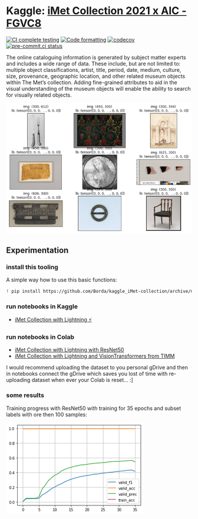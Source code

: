 # Kaggle: [iMet Collection 2021 x AIC - FGVC8](https://www.kaggle.com/c/imet-2021-fgvc8)

[![CI complete testing](https://github.com/Borda/kaggle_imet-collection/actions/workflows/ci_testing.yml/badge.svg?branch=main&event=push)](https://github.com/Borda/kaggle_imet-collection/actions/workflows/ci_testing.yml)
[![Code formatting](https://github.com/Borda/kaggle_imet-collection/actions/workflows/code-format.yml/badge.svg?branch=main&event=push)](https://github.com/Borda/kaggle_imet-collection/actions/workflows/code-format.yml)
[![codecov](https://codecov.io/gh/Borda/kaggle_iMet/branch/main/graph/badge.svg?token=nkMpqH8fs2)](https://codecov.io/gh/Borda/kaggle_iMet)
[![pre-commit.ci status](https://results.pre-commit.ci/badge/github/Borda/kaggle_iMet-collection/main.svg)](https://results.pre-commit.ci/latest/github/Borda/kaggle_iMet-collection/main)


The online cataloguing information is generated by subject matter experts and includes a wide range of data. These include, but are not limited to: multiple object classifications, artist, title, period, date, medium, culture, size, provenance, geographic location, and other related museum objects within The Met’s collection.
Adding fine-grained attributes to aid in the visual understanding of the museum objects will enable the ability to search for visually related objects.

![Sample images](./assets/sample-imgs.png)

## Experimentation

### install this tooling

A simple way how to use this basic functions:
```bash
! pip install https://github.com/Borda/kaggle_iMet-collection/archive/main.zip
```

### run notebooks in Kaggle

* [iMet Collection with Lightning ⚡](https://www.kaggle.com/jirkaborovec/imet-with-lightning)


### run notebooks in Colab

* [iMet Collection with Lightning with ResNet50](https://colab.research.google.com/github/Borda/kaggle_iMet-collection/blob/main/notebooks/iMet-with-Lightning.ipynb)
* [iMet Collection with Lightning and VisionTransformers from TIMM](https://colab.research.google.com/github/Borda/kaggle_iMet-collection/blob/main/notebooks/iMet-with-Lightning-and-ViT.ipynb)

I would recommend uploading the dataset to you personal gDrive and then in notebooks connect the gDrive which saves you lost of time with re-uploading dataset when ever your Colab is reset... :]

### some results

Training progress with ResNet50 with training for 35 epochs and subset labels with ore then 100 samples:

![training on 100 samples per class](./assets/training_cls-spl-100.png)
